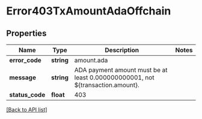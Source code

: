 # Error403TxAmountAdaOffchain

## Properties

Name | Type | Description | Notes
------------ | ------------- | ------------- | -------------
**error_code** | **string** | amount.ada |
**message** | **string** | ADA payment amount must be at least 0.000000000001, not ${transaction.amount}. |
**status_code** | **float** | 403 |

[[Back to API list]](../../README.md#api-endpoints)
